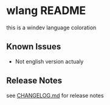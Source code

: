 # wlang README

this is a windev language coloration

## Known Issues

- Not english version actualy

## Release Notes

see [CHANGELOG.md](https://github.com/gdesnoues/wlang/CHANGELOG.md) for release notes
